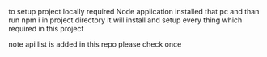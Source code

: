 to setup project locally required
Node application installed that pc
and than run npm i in project directory
it will install and setup every thing which required in this project


note api list is added in this repo
please check once
